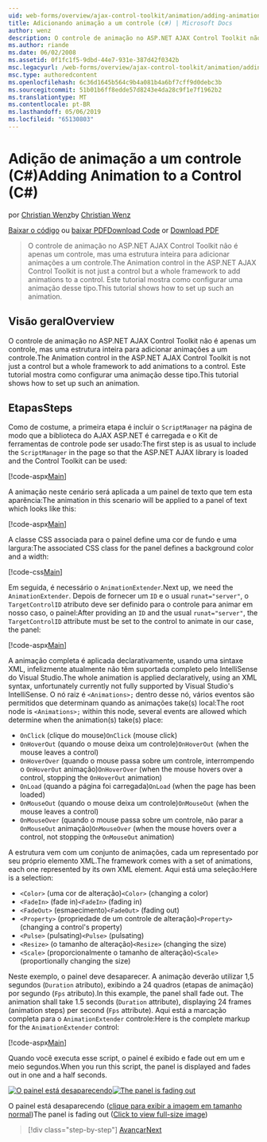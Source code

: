 ```yaml
---
uid: web-forms/overview/ajax-control-toolkit/animation/adding-animation-to-a-control-cs
title: Adicionando animação a um controle (c#) | Microsoft Docs
author: wenz
description: O controle de animação no ASP.NET AJAX Control Toolkit não é apenas um controle, mas uma estrutura inteira para adicionar animações a um controle. Este tutorial mostra como...
ms.author: riande
ms.date: 06/02/2008
ms.assetid: 0f1fc1f5-9dbd-44e7-931e-387d42f0342b
msc.legacyurl: /web-forms/overview/ajax-control-toolkit/animation/adding-animation-to-a-control-cs
msc.type: authoredcontent
ms.openlocfilehash: 6c36d1645b564c9b4a081b4a6bf7cff9d0debc3b
ms.sourcegitcommit: 51b01b6ff8edde57d8243e4da28c9f1e7f1962b2
ms.translationtype: MT
ms.contentlocale: pt-BR
ms.lasthandoff: 05/06/2019
ms.locfileid: "65130803"
---
```

# <a name="adding-animation-to-a-control-c"></a><span data-ttu-id="a1b8f-104">Adição de animação a um controle (C#)</span><span class="sxs-lookup"><span data-stu-id="a1b8f-104">Adding Animation to a Control (C#)</span></span>

<span data-ttu-id="a1b8f-105">por [Christian Wenz](https://github.com/wenz)</span><span class="sxs-lookup"><span data-stu-id="a1b8f-105">by [Christian Wenz](https://github.com/wenz)</span></span>

<span data-ttu-id="a1b8f-106">[Baixar o código](http://download.microsoft.com/download/f/9/a/f9a26acd-8df4-4484-8a18-199e4598f411/Animation1.cs.zip) ou [baixar PDF](http://download.microsoft.com/download/6/7/1/6718d452-ff89-4d3f-a90e-c74ec2d636a3/animation1CS.pdf)</span><span class="sxs-lookup"><span data-stu-id="a1b8f-106">[Download Code](http://download.microsoft.com/download/f/9/a/f9a26acd-8df4-4484-8a18-199e4598f411/Animation1.cs.zip) or [Download PDF](http://download.microsoft.com/download/6/7/1/6718d452-ff89-4d3f-a90e-c74ec2d636a3/animation1CS.pdf)</span></span>

> <span data-ttu-id="a1b8f-107">O controle de animação no ASP.NET AJAX Control Toolkit não é apenas um controle, mas uma estrutura inteira para adicionar animações a um controle.</span><span class="sxs-lookup"><span data-stu-id="a1b8f-107">The Animation control in the ASP.NET AJAX Control Toolkit is not just a control but a whole framework to add animations to a control.</span></span> <span data-ttu-id="a1b8f-108">Este tutorial mostra como configurar uma animação desse tipo.</span><span class="sxs-lookup"><span data-stu-id="a1b8f-108">This tutorial shows how to set up such an animation.</span></span>

## <a name="overview"></a><span data-ttu-id="a1b8f-109">Visão geral</span><span class="sxs-lookup"><span data-stu-id="a1b8f-109">Overview</span></span>

<span data-ttu-id="a1b8f-110">O controle de animação no ASP.NET AJAX Control Toolkit não é apenas um controle, mas uma estrutura inteira para adicionar animações a um controle.</span><span class="sxs-lookup"><span data-stu-id="a1b8f-110">The Animation control in the ASP.NET AJAX Control Toolkit is not just a control but a whole framework to add animations to a control.</span></span> <span data-ttu-id="a1b8f-111">Este tutorial mostra como configurar uma animação desse tipo.</span><span class="sxs-lookup"><span data-stu-id="a1b8f-111">This tutorial shows how to set up such an animation.</span></span>

## <a name="steps"></a><span data-ttu-id="a1b8f-112">Etapas</span><span class="sxs-lookup"><span data-stu-id="a1b8f-112">Steps</span></span>

<span data-ttu-id="a1b8f-113">Como de costume, a primeira etapa é incluir o `ScriptManager` na página de modo que a biblioteca do AJAX ASP.NET é carregada e o Kit de ferramentas de controle pode ser usado:</span><span class="sxs-lookup"><span data-stu-id="a1b8f-113">The first step is as usual to include the `ScriptManager` in the page so that the ASP.NET AJAX library is loaded and the Control Toolkit can be used:</span></span>

[!code-aspx[Main](adding-animation-to-a-control-cs/samples/sample1.aspx)]

<span data-ttu-id="a1b8f-114">A animação neste cenário será aplicada a um painel de texto que tem esta aparência:</span><span class="sxs-lookup"><span data-stu-id="a1b8f-114">The animation in this scenario will be applied to a panel of text which looks like this:</span></span>

[!code-aspx[Main](adding-animation-to-a-control-cs/samples/sample2.aspx)]

<span data-ttu-id="a1b8f-115">A classe CSS associada para o painel define uma cor de fundo e uma largura:</span><span class="sxs-lookup"><span data-stu-id="a1b8f-115">The associated CSS class for the panel defines a background color and a width:</span></span>

[!code-css[Main](adding-animation-to-a-control-cs/samples/sample3.css)]

<span data-ttu-id="a1b8f-116">Em seguida, é necessário o `AnimationExtender`.</span><span class="sxs-lookup"><span data-stu-id="a1b8f-116">Next up, we need the `AnimationExtender`.</span></span> <span data-ttu-id="a1b8f-117">Depois de fornecer um `ID` e o usual `runat="server"`, o `TargetControlID` atributo deve ser definido para o controle para animar em nosso caso, o painel:</span><span class="sxs-lookup"><span data-stu-id="a1b8f-117">After providing an `ID` and the usual `runat="server"`, the `TargetControlID` attribute must be set to the control to animate in our case, the panel:</span></span>

[!code-aspx[Main](adding-animation-to-a-control-cs/samples/sample4.aspx)]

<span data-ttu-id="a1b8f-118">A animação completa é aplicada declarativamente, usando uma sintaxe XML, infelizmente atualmente não têm suportada completo pelo IntelliSense do Visual Studio.</span><span class="sxs-lookup"><span data-stu-id="a1b8f-118">The whole animation is applied declaratively, using an XML syntax, unfortunately currently not fully supported by Visual Studio's IntelliSense.</span></span> <span data-ttu-id="a1b8f-119">O nó raiz é `<Animations>;` dentro desse nó, vários eventos são permitidos que determinam quando as animações take(s) local:</span><span class="sxs-lookup"><span data-stu-id="a1b8f-119">The root node is `<Animations>;` within this node, several events are allowed which determine when the animation(s) take(s) place:</span></span>

- <span data-ttu-id="a1b8f-120">`OnClick` (clique do mouse)</span><span class="sxs-lookup"><span data-stu-id="a1b8f-120">`OnClick` (mouse click)</span></span>
- <span data-ttu-id="a1b8f-121">`OnHoverOut` (quando o mouse deixa um controle)</span><span class="sxs-lookup"><span data-stu-id="a1b8f-121">`OnHoverOut` (when the mouse leaves a control)</span></span>
- <span data-ttu-id="a1b8f-122">`OnHoverOver` (quando o mouse passa sobre um controle, interrompendo o `OnHoverOut` animação)</span><span class="sxs-lookup"><span data-stu-id="a1b8f-122">`OnHoverOver` (when the mouse hovers over a control, stopping the `OnHoverOut` animation)</span></span>
- <span data-ttu-id="a1b8f-123">`OnLoad` (quando a página foi carregada)</span><span class="sxs-lookup"><span data-stu-id="a1b8f-123">`OnLoad` (when the page has been loaded)</span></span>
- <span data-ttu-id="a1b8f-124">`OnMouseOut` (quando o mouse deixa um controle)</span><span class="sxs-lookup"><span data-stu-id="a1b8f-124">`OnMouseOut` (when the mouse leaves a control)</span></span>
- <span data-ttu-id="a1b8f-125">`OnMouseOver` (quando o mouse passa sobre um controle, não parar a `OnMouseOut` animação)</span><span class="sxs-lookup"><span data-stu-id="a1b8f-125">`OnMouseOver` (when the mouse hovers over a control, not stopping the `OnMouseOut` animation)</span></span>

<span data-ttu-id="a1b8f-126">A estrutura vem com um conjunto de animações, cada um representado por seu próprio elemento XML.</span><span class="sxs-lookup"><span data-stu-id="a1b8f-126">The framework comes with a set of animations, each one represented by its own XML element.</span></span> <span data-ttu-id="a1b8f-127">Aqui está uma seleção:</span><span class="sxs-lookup"><span data-stu-id="a1b8f-127">Here is a selection:</span></span>

- <span data-ttu-id="a1b8f-128">`<Color>` (uma cor de alteração)</span><span class="sxs-lookup"><span data-stu-id="a1b8f-128">`<Color>` (changing a color)</span></span>
- <span data-ttu-id="a1b8f-129">`<FadeIn>` (fade in)</span><span class="sxs-lookup"><span data-stu-id="a1b8f-129">`<FadeIn>` (fading in)</span></span>
- <span data-ttu-id="a1b8f-130">`<FadeOut>` (esmaecimento)</span><span class="sxs-lookup"><span data-stu-id="a1b8f-130">`<FadeOut>` (fading out)</span></span>
- <span data-ttu-id="a1b8f-131">`<Property>` (propriedade de um controle de alteração)</span><span class="sxs-lookup"><span data-stu-id="a1b8f-131">`<Property>` (changing a control's property)</span></span>
- <span data-ttu-id="a1b8f-132">`<Pulse>` (pulsating)</span><span class="sxs-lookup"><span data-stu-id="a1b8f-132">`<Pulse>` (pulsating)</span></span>
- <span data-ttu-id="a1b8f-133">`<Resize>` (o tamanho de alteração)</span><span class="sxs-lookup"><span data-stu-id="a1b8f-133">`<Resize>` (changing the size)</span></span>
- <span data-ttu-id="a1b8f-134">`<Scale>` (proporcionalmente o tamanho de alteração)</span><span class="sxs-lookup"><span data-stu-id="a1b8f-134">`<Scale>` (proportionally changing the size)</span></span>

<span data-ttu-id="a1b8f-135">Neste exemplo, o painel deve desaparecer. A animação deverão utilizar 1,5 segundos (`Duration` atributo), exibindo a 24 quadros (etapas de animação) por segundo (`Fps` atributo).</span><span class="sxs-lookup"><span data-stu-id="a1b8f-135">In this example, the panel shall fade out. The animation shall take 1.5 seconds (`Duration` attribute), displaying 24 frames (animation steps) per second (`Fps` attribute).</span></span> <span data-ttu-id="a1b8f-136">Aqui está a marcação completa para o `AnimationExtender` controle:</span><span class="sxs-lookup"><span data-stu-id="a1b8f-136">Here is the complete markup for the `AnimationExtender` control:</span></span>

[!code-aspx[Main](adding-animation-to-a-control-cs/samples/sample5.aspx)]

<span data-ttu-id="a1b8f-137">Quando você executa esse script, o painel é exibido e fade out em um e meio segundos.</span><span class="sxs-lookup"><span data-stu-id="a1b8f-137">When you run this script, the panel is displayed and fades out in one and a half seconds.</span></span>

<span data-ttu-id="a1b8f-138">[![O painel está desaparecendo](adding-animation-to-a-control-cs/_static/image2.png)](adding-animation-to-a-control-cs/_static/image1.png)</span><span class="sxs-lookup"><span data-stu-id="a1b8f-138">[![The panel is fading out](adding-animation-to-a-control-cs/_static/image2.png)](adding-animation-to-a-control-cs/_static/image1.png)</span></span>

<span data-ttu-id="a1b8f-139">O painel está desaparecendo ([clique para exibir a imagem em tamanho normal](adding-animation-to-a-control-cs/_static/image3.png))</span><span class="sxs-lookup"><span data-stu-id="a1b8f-139">The panel is fading out ([Click to view full-size image](adding-animation-to-a-control-cs/_static/image3.png))</span></span>

> [!div class="step-by-step"]
> [<span data-ttu-id="a1b8f-140">Avançar</span><span class="sxs-lookup"><span data-stu-id="a1b8f-140">Next</span></span>](executing-several-animations-at-the-same-time-cs.md)
